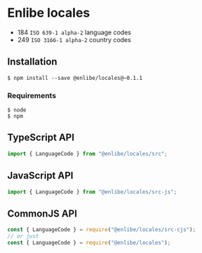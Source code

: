 # Enlibe locales

- 184 `ISO 639-1 alpha-2` language codes
- 249 `ISO 3166-1 alpha-2` country codes

## Installation

```console
$ npm install --save @enlibe/locales@~0.1.1
```

### Requirements

```console
$ node
$ npm
```

## TypeScript API

```typescript
import { LanguageCode } from "@enlibe/locales/src";
```

## JavaScript API

```javascript
import { LanguageCode } from "@enlibe/locales/src-js";
```

## CommonJS API

```javascript
const { LanguageCode } = require("@enlibe/locales/src-cjs");
// or just
const { LanguageCode } = require("@enlibe/locales");
```
